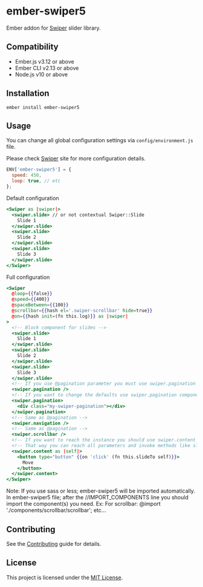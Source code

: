 # ember-swiper5

Ember addon for [Swiper](https://swiperjs.com/) slider library.

## Compatibility

- Ember.js v3.12 or above
- Ember CLI v2.13 or above
- Node.js v10 or above

## Installation

```
ember install ember-swiper5
```

## Usage

You can change all global configuration settings via `config/environment.js` file.

Please check [Swiper](https://swiperjs.com/api/) site for more configuration details.

```javascript
ENV['ember-swiper5'] = {
  speed: 450,
  loop: true, // etc
};
```

Default configuration

```handlebars
<Swiper as |swiper|>
  <swiper.slide> // or not contextual Swiper::Slide
    Slide 1
  </swiper.slide>
  <swiper.slide>
    Slide 2
  </swiper.slide>
  <swiper.slide>
    Slide 3
  </swiper.slide>
</Swiper>
```

Full configuration

```handlebars
<Swiper
  @loop={{false}}
  @speed={{400}}
  @spaceBetween={{100}}
  @scrollbar={{hash el='.swiper-scrollbar' hide=true}}
  @on={{hash init=(fn this.log)}} as |swiper|
>
  <!-- Block component for slides -->
  <swiper.slide>
    Slide 1
  </swiper.slide>
  <swiper.slide>
    Slide 2
  </swiper.slide>
  <swiper.slide>
    Slide 3
  </swiper.slide>
  <!-- If you use @pagination parameter you must use swiper.pagination component. Otherwise it won't show. -->
  <swiper.pagination />
  <!-- If you want to change the defaults use swiper.pagination component with block. -->
  <swiper.pagination>
    <div class="my-swiper-pagination"></div>
  </swiper.pagination>
  <!-- Same as @pagination -->
  <swiper.navigation />
  <!-- Same as @pagination -->
  <swiper.scrollbar />
  <!-- If you want to reach the instance you should use swiper.content component. This yields the instance. -->
  <!-- That way you can reach all parameters and invoke methods like slideTo etc... -->
  <swiper.content as |self|>
    <button type="button" {{on 'click' (fn this.slideTo self)}}>
      Move
    </button>
  </swiper.content>
</Swiper>
```

Note: If you use sass or less; ember-swiper5 will be imported automatically.
In ember-swiper5 file; after the //IMPORT_COMPONENTS line you should import the component(s) you need.
Ex: For scrollbar: @import './components/scrollbar/scrollbar'; etc...

## Contributing

See the [Contributing](CONTRIBUTING.md) guide for details.

## License

This project is licensed under the [MIT License](LICENSE.md).
